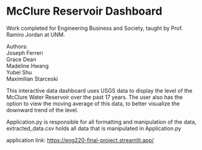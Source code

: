 # McClure Reservoir Dashboard
Work completed for Engineering Business and Society, taught by Prof. Ramiro Jordan at UNM.

Authors:
  <br>Joseph Ferreri 
  <br>Grace Dean 
  <br>Madeline Hwang
  <br>Yubei Shu
  <br>Maximilian Starceski

This interactive data dashboard uses USGS data to display the level of the McClure Water Reservoir over the past 17 years. The user also has the option to view the moving average of this data, to better visualize the downward trend of the level.

Application.py is responsible for all formatting and manipulation of the data,
<br>extracted_data.csv holds all data that is manipulated in Application.py


application link: https://eng220-final-project.streamlit.app/
